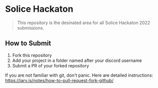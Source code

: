 # Solice Hackaton
>This repository is the desinated area for all Solice Hackaton 2022 submissions.

## How to Submit
1. Fork this repository
2. Add your project in a folder named after your discord username
3. Submit a PR of your forked repository 

If you are not familiar with git, don't panic. Here are detailed instructions: https://jarv.is/notes/how-to-pull-request-fork-github/
